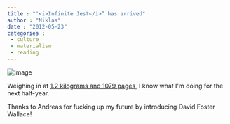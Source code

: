 ```yaml
---
title : "″<i>Infinite Jest</i>” has arrived"
author : "Niklas"
date : "2012-05-23"
categories : 
 - culture
 - materialism
 - reading
---
```


![image](https://niklasblog.com/wp-content/wpid-CameraZOOM-20120523065202802.jpg "CameraZOOM-20120523065202802.jpg")

Weighing in at [1.2 kilograms and 1079 pages](http://www.goodreads.com/book/show/75786.Infinite_Jest), I know what I'm doing for the next half-year.

Thanks to Andreas for fucking up my future by introducing David Foster Wallace!

